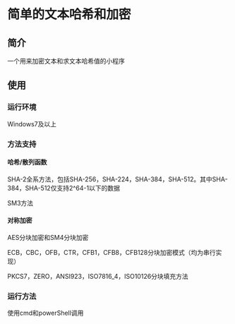 # 简单的文本哈希和加密

## 简介

一个用来加密文本和求文本哈希值的小程序

## 使用

### 运行环境

Windows7及以上

### 方法支持

#### 哈希/散列函数

SHA-2全系方法，包括SHA-256，SHA-224，SHA-384，SHA-512。其中SHA-384，SHA-512仅支持2^64-1以下的数据

SM3方法

#### 对称加密

AES分块加密和SM4分块加密

ECB，CBC，OFB，CTR，CFB1，CFB8，CFB128分块加密模式（均为串行实现）

PKCS7，ZERO，ANSI923，ISO7816_4，ISO10126分块填充方法

### 运行方法

使用cmd和powerShell调用
